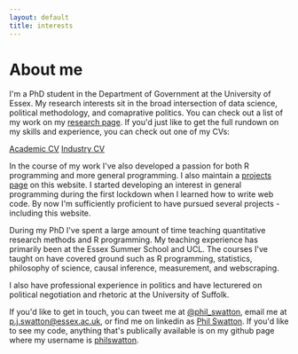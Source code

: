 ```yaml
---
layout: default
title: interests
---
```


# About me

I'm a PhD student in the Department of Government at the University of Essex. My research interests sit in the broad intersection of data science, political methodology, and comaprative politics. You can check out a list of my work on my [research page](/research)<!--, or a description of my interests on my [interests page](/interests)-->. If you'd just like to get the full rundown on my skills and experience, you can check out one of my CVs:

<div class="cv-div">
    <a href="Phil_Swatton_Academic_CV.pdf">Academic CV</a>
    <a href="Phil_Swatton_Industry_CV.pdf">Industry CV</a>
</div>

In the course of my work I've also developed a passion for both R programming and more general programming. I also maintain a [projects page](/projects) on this website. I started developing an interest in general programming during the first lockdown when I learned how to write web code. By now I'm sufficiently proficient to have pursued several projects - including this website.

During my PhD I've spent a large amount of time teaching quantitative research methods and R programming. My teaching experience has primarily been at the Essex Summer School and UCL. The courses I've taught on have covered ground such as R programming, statistics, philosophy of science, causal inference, measurement, and webscraping.

I also have professional experience in politics and have lecturered on political negotiation and rhetoric at the University of Suffolk.

If you'd like to get in touch, you can tweet me at [@phil_swatton](https://twitter.com/phil_swatton), email me at [p.j.swatton@essex.ac.uk](mailto:p.j.swatton@essex.ac.uk), or find me on linkedin as [Phil Swatton](https://www.linkedin.com/in/philswatton/). If you'd like to see my code, anything that's publically available is on my github page where my username is [philswatton](https://github.com/philswatton).

<!-- on research gate as [Philip Swatton](https://www.researchgate.net/profile/Philip-Swatton) -->